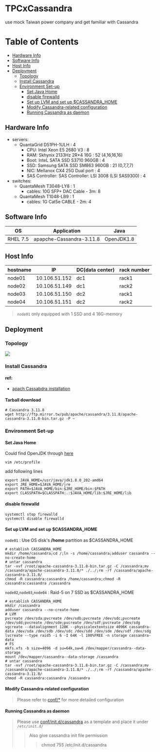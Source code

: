 # TPCxCassandra
use mock Taiwan power company and get familiar with Cassandra

# Table of Contents
* [Hardware Info](#hardware-info)
* [Software Info](#software-info)
* [Host Info](#host-info)
* [Deployment](#deployment)
    * [Topology](#topology)
    * [Install Cassandra](#install-cassandra)
    * [Environment Set-up](#environment-set-up)
        * [Set Java Home](#set-java-home)
        * [disable firewalld](#disable-firewalld)
        * [Set up LVM and set up $CASSANDRA_HOME](#set-up-lvm-and-set-up-cassandra_home)
        * [Modify Cassandra-related configuration](#modify-cassandra-related-configuration)
        * [Running Cassandra as daemon](#running-cassandra-as-daemon)



## Hardware Info
- servers:
  - QuantaGrid D51PH-1ULH : 4
    - CPU: Intel Xeon E5 2680 V3 : 8
    - RAM: Skhynix 2133Hz 2R*4 16G : 52 (4,16,16,16)
    - Boot: InteL SATA SSD S3710 960GB : 4
    - SSD: Samsung SATA SSD SM863 960GB : 21 (0,7,7,7)
    - NIC: Mellanox  CX4 25G  Dual port : 4
    - SAS Controller: SAS Controller: LSI 3008 (LSI SAS9300) : 4
- switches:
  - QuantaMesh T3048-LY8 : 1
    - cables: 10G SFP+ DAC Cable - 3m: 8
  - QuantaMesh T1048-LB9 : 1
    - cables: 1G Cat5e CABLE - 2m: 4


## Software Info
OS | Application | Java
---|------------|----
RHEL 7.5 | apapche-Cassandra-3.11.8| OpenJDK1.8

## Host Info
hostname | IP | DC(data center) | rack number
--------|----|------------------|-----------
node01 | 10.106.51.152 | dc1 | rack1
node02 | 10.106.51.149 | dc1 | rack2
node03 | 10.106.51.150 | dc2 | rack1
node04 | 10.106.51.151 | dc2 | rack2

> ```node01``` only equipped with 1 SSD and 4 16G-memory

## Deployment

### Topology
![](images/nodes.png)

### Install Cassandra
#### ref:
   - [apach Cassabdra installation](https://cassandra.apache.org/doc/latest/getting_started/installing.html)
#### Tarball download
```shell
# Cassandra 3.11.8
wget http://ftp.mirror.tw/pub/apache/cassandra/3.11.8/apache-cassandra-3.11.8-bin.tar.gz -P ~
```
### Environment Set-up
#### Set Java Home
Could find OpenJDK through [here](https://openjdk.java.net/install/)
```shell
vim /etc/profile
```
add following lines
``` shell
export JAVA_HOME=/usr/java/jdk1.8.0_202-amd64
export JRE_HOME=$JAVA_HOME/jre
export PATH=$JAVA_HOME/bin:$JRE_HOME/bin:$PATH
export CLASSPATH=$CLASSPATH:.:$JAVA_HOME/lib:$JRE_HOME/lib
```

#### disable firewalld
``` shell
systemctl stop firewalld
systemctl disable firewalld
```

#### Set up LVM and set up $CASSANDRA_HOME
```node01``` : Use OS disk's **/home** partition as $CASSANDRA_HOME
``` shell
# establish CASSANDRA_HOME
mkdir /home/cassandra;cd /;ln -s /home/cassandra;adduser cassandra --no-create-home
# untar cassandra
tar -xvf /root/apache-cassandra-3.11.8-bin.tar.gz -C /cassandra;mv /cassandra/apache-cassandra-3.11.8/* ./../;rm -rf /cassandra/apache-cassandra-3.11.8/
chmod -R cassandra:cassandra /home/cassandra;chmod -R cassandra:cassandra /cassandra
```

```node02```,```node03```,```node04``` : Raid-5 on 7 SSD as $CASSANDRA_HOME
``` shell
# establish CASSANDRA_HOME
mkdir /cassandra
adduser cassandra --no-create-home
# LVM
pvcreate /dev/sda;pvcreate /dev/sdb;pvcreate /dev/sdc;pvcreate /dev/sdd;pvcreate /dev/sde;pvcreate /dev/sdf;pvcreate /dev/sdg
vgcreate --dataalignment 128K --physicalextentsize 4096K cassandra-data /dev/sda /dev/sdb /dev/sdc /dev/sdd /dev/sde /dev/sdf /dev/sdg
lvcreate --type raid5 -i 6 -I 64K -l 100%FREE -n storage cassandra-data
# FS
mkfs.xfs -b size=4096 -d su=64k,sw=6 /dev/mapper/cassandra--data-storage
mount /dev/mapper/cassandra--data-storage /cassandra
# untar cassandra
tar -xvf /root/apache-cassandra-3.11.8-bin.tar.gz -C /cassandra;mv /cassandra/apache-cassandra-3.11.8/* ./../;rm -rf /cassandra/apache-cassandra-3.11.8/
chmod -R cassandra:cassandra /cassandra
```
#### Modify Cassandra-related configuration
> Please refer to [conf/\*](conf/) for more detailed configuration

#### Running Cassandra as daemon
> Please use [conf/init.d/cassandra](conf/init.d/cassandra) as a template and place it under  ```/etc/init.d/```
>> Also give cassandra init file permission
>>> chmod 755 /etc/init.d/cassandra





